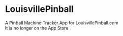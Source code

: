 LouisvillePinball
=================

A Pinball Machine Tracker App for LouisvillePinball.com<br>
It is no longer on the App Store
